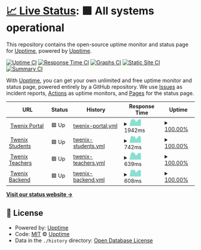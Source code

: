 # [📈 Live Status](https://upptime.github.io/upptime): <!--live status--> **🟩 All systems operational**

This repository contains the open-source uptime monitor and status page for [Upptime](https://upptime.js.org), powered by [Upptime](https://github.com/upptime/upptime).

[![Uptime CI](https://github.com/TwenixPlatform/twenix-status/workflows/Uptime%20CI/badge.svg)](https://github.com/TwenixPlatform/twenix-status/actions?query=workflow%3A%22Uptime+CI%22)
[![Response Time CI](https://github.com/TwenixPlatform/twenix-status/workflows/Response%20Time%20CI/badge.svg)](https://github.com/TwenixPlatform/twenix-status/actions?query=workflow%3A%22Response+Time+CI%22)
[![Graphs CI](https://github.com/TwenixPlatform/twenix-status/workflows/Graphs%20CI/badge.svg)](https://github.com/TwenixPlatform/twenix-status/actions?query=workflow%3A%22Graphs+CI%22)
[![Static Site CI](https://github.com/TwenixPlatform/twenix-status/workflows/Static%20Site%20CI/badge.svg)](https://github.com/TwenixPlatform/twenix-status/actions?query=workflow%3A%22Static+Site+CI%22)
[![Summary CI](https://github.com/TwenixPlatform/twenix-status/workflows/Summary%20CI/badge.svg)](https://github.com/TwenixPlatform/twenix-status/actions?query=workflow%3A%22Summary+CI%22)

With [Upptime](https://upptime.js.org), you can get your own unlimited and free uptime monitor and status page, powered entirely by a GitHub repository. We use [Issues](https://github.com/upptime/upptime/issues) as incident reports, [Actions](https://github.com/TwenixPlatform/twenix-status/actions) as uptime monitors, and [Pages](https://upptime.github.io/upptime) for the status page.

<!--start: status pages-->
<!-- This summary is generated by Upptime (https://github.com/upptime/upptime) -->
<!-- Do not edit this manually, your changes will be overwritten -->
<!-- prettier-ignore -->
| URL | Status | History | Response Time | Uptime |
| --- | ------ | ------- | ------------- | ------ |
| <img alt="" src="https://favicons.githubusercontent.com/www.twenix.com" height="13"> [Twenix Portal](https://www.twenix.com) | 🟩 Up | [twenix-portal.yml](https://github.com/TwenixPlatform/twenix-status/commits/HEAD/history/twenix-portal.yml) | <details><summary><img alt="Response time graph" src="./graphs/twenix-portal/response-time-week.png" height="20"> 1942ms</summary><br><a href="https://status.twenix.com/history/twenix-portal"><img alt="Response time 1674" src="https://img.shields.io/endpoint?url=https%3A%2F%2Fraw.githubusercontent.com%2FTwenixPlatform%2Ftwenix-status%2FHEAD%2Fapi%2Ftwenix-portal%2Fresponse-time.json"></a><br><a href="https://status.twenix.com/history/twenix-portal"><img alt="24-hour response time 2014" src="https://img.shields.io/endpoint?url=https%3A%2F%2Fraw.githubusercontent.com%2FTwenixPlatform%2Ftwenix-status%2FHEAD%2Fapi%2Ftwenix-portal%2Fresponse-time-day.json"></a><br><a href="https://status.twenix.com/history/twenix-portal"><img alt="7-day response time 1942" src="https://img.shields.io/endpoint?url=https%3A%2F%2Fraw.githubusercontent.com%2FTwenixPlatform%2Ftwenix-status%2FHEAD%2Fapi%2Ftwenix-portal%2Fresponse-time-week.json"></a><br><a href="https://status.twenix.com/history/twenix-portal"><img alt="30-day response time 1917" src="https://img.shields.io/endpoint?url=https%3A%2F%2Fraw.githubusercontent.com%2FTwenixPlatform%2Ftwenix-status%2FHEAD%2Fapi%2Ftwenix-portal%2Fresponse-time-month.json"></a><br><a href="https://status.twenix.com/history/twenix-portal"><img alt="1-year response time 1674" src="https://img.shields.io/endpoint?url=https%3A%2F%2Fraw.githubusercontent.com%2FTwenixPlatform%2Ftwenix-status%2FHEAD%2Fapi%2Ftwenix-portal%2Fresponse-time-year.json"></a></details> | <details><summary><a href="https://status.twenix.com/history/twenix-portal">100.00%</a></summary><a href="https://status.twenix.com/history/twenix-portal"><img alt="All-time uptime 100.00%" src="https://img.shields.io/endpoint?url=https%3A%2F%2Fraw.githubusercontent.com%2FTwenixPlatform%2Ftwenix-status%2FHEAD%2Fapi%2Ftwenix-portal%2Fuptime.json"></a><br><a href="https://status.twenix.com/history/twenix-portal"><img alt="24-hour uptime 100.00%" src="https://img.shields.io/endpoint?url=https%3A%2F%2Fraw.githubusercontent.com%2FTwenixPlatform%2Ftwenix-status%2FHEAD%2Fapi%2Ftwenix-portal%2Fuptime-day.json"></a><br><a href="https://status.twenix.com/history/twenix-portal"><img alt="7-day uptime 100.00%" src="https://img.shields.io/endpoint?url=https%3A%2F%2Fraw.githubusercontent.com%2FTwenixPlatform%2Ftwenix-status%2FHEAD%2Fapi%2Ftwenix-portal%2Fuptime-week.json"></a><br><a href="https://status.twenix.com/history/twenix-portal"><img alt="30-day uptime 100.00%" src="https://img.shields.io/endpoint?url=https%3A%2F%2Fraw.githubusercontent.com%2FTwenixPlatform%2Ftwenix-status%2FHEAD%2Fapi%2Ftwenix-portal%2Fuptime-month.json"></a><br><a href="https://status.twenix.com/history/twenix-portal"><img alt="1-year uptime 100.00%" src="https://img.shields.io/endpoint?url=https%3A%2F%2Fraw.githubusercontent.com%2FTwenixPlatform%2Ftwenix-status%2FHEAD%2Fapi%2Ftwenix-portal%2Fuptime-year.json"></a></details>
| <img alt="" src="https://favicons.githubusercontent.com/platform.twenix.com" height="13"> [Twenix Students](https://platform.twenix.com/auth/login) | 🟩 Up | [twenix-students.yml](https://github.com/TwenixPlatform/twenix-status/commits/HEAD/history/twenix-students.yml) | <details><summary><img alt="Response time graph" src="./graphs/twenix-students/response-time-week.png" height="20"> 742ms</summary><br><a href="https://status.twenix.com/history/twenix-students"><img alt="Response time 714" src="https://img.shields.io/endpoint?url=https%3A%2F%2Fraw.githubusercontent.com%2FTwenixPlatform%2Ftwenix-status%2FHEAD%2Fapi%2Ftwenix-students%2Fresponse-time.json"></a><br><a href="https://status.twenix.com/history/twenix-students"><img alt="24-hour response time 726" src="https://img.shields.io/endpoint?url=https%3A%2F%2Fraw.githubusercontent.com%2FTwenixPlatform%2Ftwenix-status%2FHEAD%2Fapi%2Ftwenix-students%2Fresponse-time-day.json"></a><br><a href="https://status.twenix.com/history/twenix-students"><img alt="7-day response time 742" src="https://img.shields.io/endpoint?url=https%3A%2F%2Fraw.githubusercontent.com%2FTwenixPlatform%2Ftwenix-status%2FHEAD%2Fapi%2Ftwenix-students%2Fresponse-time-week.json"></a><br><a href="https://status.twenix.com/history/twenix-students"><img alt="30-day response time 755" src="https://img.shields.io/endpoint?url=https%3A%2F%2Fraw.githubusercontent.com%2FTwenixPlatform%2Ftwenix-status%2FHEAD%2Fapi%2Ftwenix-students%2Fresponse-time-month.json"></a><br><a href="https://status.twenix.com/history/twenix-students"><img alt="1-year response time 714" src="https://img.shields.io/endpoint?url=https%3A%2F%2Fraw.githubusercontent.com%2FTwenixPlatform%2Ftwenix-status%2FHEAD%2Fapi%2Ftwenix-students%2Fresponse-time-year.json"></a></details> | <details><summary><a href="https://status.twenix.com/history/twenix-students">100.00%</a></summary><a href="https://status.twenix.com/history/twenix-students"><img alt="All-time uptime 100.00%" src="https://img.shields.io/endpoint?url=https%3A%2F%2Fraw.githubusercontent.com%2FTwenixPlatform%2Ftwenix-status%2FHEAD%2Fapi%2Ftwenix-students%2Fuptime.json"></a><br><a href="https://status.twenix.com/history/twenix-students"><img alt="24-hour uptime 100.00%" src="https://img.shields.io/endpoint?url=https%3A%2F%2Fraw.githubusercontent.com%2FTwenixPlatform%2Ftwenix-status%2FHEAD%2Fapi%2Ftwenix-students%2Fuptime-day.json"></a><br><a href="https://status.twenix.com/history/twenix-students"><img alt="7-day uptime 100.00%" src="https://img.shields.io/endpoint?url=https%3A%2F%2Fraw.githubusercontent.com%2FTwenixPlatform%2Ftwenix-status%2FHEAD%2Fapi%2Ftwenix-students%2Fuptime-week.json"></a><br><a href="https://status.twenix.com/history/twenix-students"><img alt="30-day uptime 100.00%" src="https://img.shields.io/endpoint?url=https%3A%2F%2Fraw.githubusercontent.com%2FTwenixPlatform%2Ftwenix-status%2FHEAD%2Fapi%2Ftwenix-students%2Fuptime-month.json"></a><br><a href="https://status.twenix.com/history/twenix-students"><img alt="1-year uptime 100.00%" src="https://img.shields.io/endpoint?url=https%3A%2F%2Fraw.githubusercontent.com%2FTwenixPlatform%2Ftwenix-status%2FHEAD%2Fapi%2Ftwenix-students%2Fuptime-year.json"></a></details>
| <img alt="" src="https://favicons.githubusercontent.com/teacher.twenix.com" height="13"> [Twenix Teachers](https://teacher.twenix.com/auth/login) | 🟩 Up | [twenix-teachers.yml](https://github.com/TwenixPlatform/twenix-status/commits/HEAD/history/twenix-teachers.yml) | <details><summary><img alt="Response time graph" src="./graphs/twenix-teachers/response-time-week.png" height="20"> 639ms</summary><br><a href="https://status.twenix.com/history/twenix-teachers"><img alt="Response time 605" src="https://img.shields.io/endpoint?url=https%3A%2F%2Fraw.githubusercontent.com%2FTwenixPlatform%2Ftwenix-status%2FHEAD%2Fapi%2Ftwenix-teachers%2Fresponse-time.json"></a><br><a href="https://status.twenix.com/history/twenix-teachers"><img alt="24-hour response time 608" src="https://img.shields.io/endpoint?url=https%3A%2F%2Fraw.githubusercontent.com%2FTwenixPlatform%2Ftwenix-status%2FHEAD%2Fapi%2Ftwenix-teachers%2Fresponse-time-day.json"></a><br><a href="https://status.twenix.com/history/twenix-teachers"><img alt="7-day response time 639" src="https://img.shields.io/endpoint?url=https%3A%2F%2Fraw.githubusercontent.com%2FTwenixPlatform%2Ftwenix-status%2FHEAD%2Fapi%2Ftwenix-teachers%2Fresponse-time-week.json"></a><br><a href="https://status.twenix.com/history/twenix-teachers"><img alt="30-day response time 630" src="https://img.shields.io/endpoint?url=https%3A%2F%2Fraw.githubusercontent.com%2FTwenixPlatform%2Ftwenix-status%2FHEAD%2Fapi%2Ftwenix-teachers%2Fresponse-time-month.json"></a><br><a href="https://status.twenix.com/history/twenix-teachers"><img alt="1-year response time 605" src="https://img.shields.io/endpoint?url=https%3A%2F%2Fraw.githubusercontent.com%2FTwenixPlatform%2Ftwenix-status%2FHEAD%2Fapi%2Ftwenix-teachers%2Fresponse-time-year.json"></a></details> | <details><summary><a href="https://status.twenix.com/history/twenix-teachers">100.00%</a></summary><a href="https://status.twenix.com/history/twenix-teachers"><img alt="All-time uptime 100.00%" src="https://img.shields.io/endpoint?url=https%3A%2F%2Fraw.githubusercontent.com%2FTwenixPlatform%2Ftwenix-status%2FHEAD%2Fapi%2Ftwenix-teachers%2Fuptime.json"></a><br><a href="https://status.twenix.com/history/twenix-teachers"><img alt="24-hour uptime 100.00%" src="https://img.shields.io/endpoint?url=https%3A%2F%2Fraw.githubusercontent.com%2FTwenixPlatform%2Ftwenix-status%2FHEAD%2Fapi%2Ftwenix-teachers%2Fuptime-day.json"></a><br><a href="https://status.twenix.com/history/twenix-teachers"><img alt="7-day uptime 100.00%" src="https://img.shields.io/endpoint?url=https%3A%2F%2Fraw.githubusercontent.com%2FTwenixPlatform%2Ftwenix-status%2FHEAD%2Fapi%2Ftwenix-teachers%2Fuptime-week.json"></a><br><a href="https://status.twenix.com/history/twenix-teachers"><img alt="30-day uptime 100.00%" src="https://img.shields.io/endpoint?url=https%3A%2F%2Fraw.githubusercontent.com%2FTwenixPlatform%2Ftwenix-status%2FHEAD%2Fapi%2Ftwenix-teachers%2Fuptime-month.json"></a><br><a href="https://status.twenix.com/history/twenix-teachers"><img alt="1-year uptime 100.00%" src="https://img.shields.io/endpoint?url=https%3A%2F%2Fraw.githubusercontent.com%2FTwenixPlatform%2Ftwenix-status%2FHEAD%2Fapi%2Ftwenix-teachers%2Fuptime-year.json"></a></details>
| <img alt="" src="https://favicons.githubusercontent.com/platform-back.twenix.com" height="13"> [Twenix Backend](https://platform-back.twenix.com/alive) | 🟩 Up | [twenix-backend.yml](https://github.com/TwenixPlatform/twenix-status/commits/HEAD/history/twenix-backend.yml) | <details><summary><img alt="Response time graph" src="./graphs/twenix-backend/response-time-week.png" height="20"> 608ms</summary><br><a href="https://status.twenix.com/history/twenix-backend"><img alt="Response time 597" src="https://img.shields.io/endpoint?url=https%3A%2F%2Fraw.githubusercontent.com%2FTwenixPlatform%2Ftwenix-status%2FHEAD%2Fapi%2Ftwenix-backend%2Fresponse-time.json"></a><br><a href="https://status.twenix.com/history/twenix-backend"><img alt="24-hour response time 590" src="https://img.shields.io/endpoint?url=https%3A%2F%2Fraw.githubusercontent.com%2FTwenixPlatform%2Ftwenix-status%2FHEAD%2Fapi%2Ftwenix-backend%2Fresponse-time-day.json"></a><br><a href="https://status.twenix.com/history/twenix-backend"><img alt="7-day response time 608" src="https://img.shields.io/endpoint?url=https%3A%2F%2Fraw.githubusercontent.com%2FTwenixPlatform%2Ftwenix-status%2FHEAD%2Fapi%2Ftwenix-backend%2Fresponse-time-week.json"></a><br><a href="https://status.twenix.com/history/twenix-backend"><img alt="30-day response time 622" src="https://img.shields.io/endpoint?url=https%3A%2F%2Fraw.githubusercontent.com%2FTwenixPlatform%2Ftwenix-status%2FHEAD%2Fapi%2Ftwenix-backend%2Fresponse-time-month.json"></a><br><a href="https://status.twenix.com/history/twenix-backend"><img alt="1-year response time 597" src="https://img.shields.io/endpoint?url=https%3A%2F%2Fraw.githubusercontent.com%2FTwenixPlatform%2Ftwenix-status%2FHEAD%2Fapi%2Ftwenix-backend%2Fresponse-time-year.json"></a></details> | <details><summary><a href="https://status.twenix.com/history/twenix-backend">100.00%</a></summary><a href="https://status.twenix.com/history/twenix-backend"><img alt="All-time uptime 100.00%" src="https://img.shields.io/endpoint?url=https%3A%2F%2Fraw.githubusercontent.com%2FTwenixPlatform%2Ftwenix-status%2FHEAD%2Fapi%2Ftwenix-backend%2Fuptime.json"></a><br><a href="https://status.twenix.com/history/twenix-backend"><img alt="24-hour uptime 100.00%" src="https://img.shields.io/endpoint?url=https%3A%2F%2Fraw.githubusercontent.com%2FTwenixPlatform%2Ftwenix-status%2FHEAD%2Fapi%2Ftwenix-backend%2Fuptime-day.json"></a><br><a href="https://status.twenix.com/history/twenix-backend"><img alt="7-day uptime 100.00%" src="https://img.shields.io/endpoint?url=https%3A%2F%2Fraw.githubusercontent.com%2FTwenixPlatform%2Ftwenix-status%2FHEAD%2Fapi%2Ftwenix-backend%2Fuptime-week.json"></a><br><a href="https://status.twenix.com/history/twenix-backend"><img alt="30-day uptime 100.00%" src="https://img.shields.io/endpoint?url=https%3A%2F%2Fraw.githubusercontent.com%2FTwenixPlatform%2Ftwenix-status%2FHEAD%2Fapi%2Ftwenix-backend%2Fuptime-month.json"></a><br><a href="https://status.twenix.com/history/twenix-backend"><img alt="1-year uptime 100.00%" src="https://img.shields.io/endpoint?url=https%3A%2F%2Fraw.githubusercontent.com%2FTwenixPlatform%2Ftwenix-status%2FHEAD%2Fapi%2Ftwenix-backend%2Fuptime-year.json"></a></details>

<!--end: status pages-->

[**Visit our status website →**](https://upptime.github.io/upptime)

## 📄 License

- Powered by: [Upptime](https://github.com/upptime/upptime)
- Code: [MIT](./LICENSE) © [Upptime](https://upptime.js.org)
- Data in the `./history` directory: [Open Database License](https://opendatacommons.org/licenses/odbl/1-0/)
